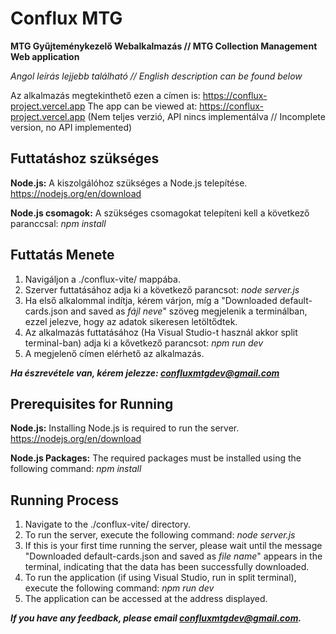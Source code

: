 # Conflux MTG
**MTG Gyűjteménykezelő Webalkalmazás  //  MTG Collection Management Web application**

*Angol leírás lejjebb található // English description can be found below*

Az alkalmazás megtekinthető ezen a címen is: https://conflux-project.vercel.app
The app can be viewed at: https://conflux-project.vercel.app
(Nem teljes verzió, API nincs implementálva // Incomplete version, no API implemented)

## Futtatáshoz szükséges

**Node.js:** A kiszolgálóhoz szükséges a Node.js telepítése. https://nodejs.org/en/download

**Node.js csomagok:** A szükséges csomagokat telepíteni kell a következő paranccsal: *npm install*

## Futtatás Menete

1. Navigáljon a ./conflux-vite/ mappába.
2. Szerver futtatásához adja ki a következő parancsot: *node server.js*
3. Ha első alkalommal indítja, kérem várjon, míg a "Downloaded default-cards.json and saved as *fájl neve*" szöveg megjelenik a terminálban, ezzel jelezve, hogy az adatok sikeresen letöltődtek.
4. Az alkalmazás futtatásához (Ha Visual Studio-t használ akkor split terminal-ban) adja ki a kővetkező parancsot: *npm run dev*
5. A megjelenő címen elérhető az alkalmazás.

***Ha észrevétele van, kérem jelezze: confluxmtgdev@gmail.com***


## Prerequisites for Running

**Node.js:** Installing Node.js is required to run the server.  https://nodejs.org/en/download

**Node.js Packages:** The required packages must be installed using the following command: *npm install*

## Running Process

1. Navigate to the ./conflux-vite/ directory.
2. To run the server, execute the following command: *node server.js*
3. If this is your first time running the server, please wait until the message "Downloaded default-cards.json and saved as *file name*" appears in the terminal, indicating that the data has been successfully downloaded.
4. To run the application (if using Visual Studio, run in split terminal), execute the following command: *npm run dev*
5. The application can be accessed at the address displayed.

***If you have any feedback, please email confluxmtgdev@gmail.com.***
